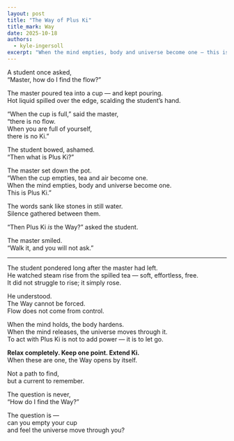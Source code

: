 ```yaml
---
layout: post
title: "The Way of Plus Ki"
title_mark: Way
date: 2025-10-18
authors: 
  - kyle-ingersoll
excerpt: "When the mind empties, body and universe become one — this is Plus Ki."
---
```


A student once asked,  
“Master, how do I find the flow?”  

The master poured tea into a cup — and kept pouring.  
Hot liquid spilled over the edge, scalding the student’s hand.  

“When the cup is full,” said the master,  
“there is no flow.  
When you are full of yourself,  
there is no Ki.”  

The student bowed, ashamed.  
“Then what is Plus Ki?”  

The master set down the pot.  
“When the cup empties, tea and air become one.  
When the mind empties, body and universe become one.  
This is Plus Ki.”  

The words sank like stones in still water.  
Silence gathered between them.  

“Then Plus Ki *is* the Way?” asked the student.  

The master smiled.  
“Walk it, and you will not ask.”

---

The student pondered long after the master had left.  
He watched steam rise from the spilled tea — soft, effortless, free.  
It did not struggle to rise; it simply rose.  

He understood.  
The Way cannot be forced.  
Flow does not come from control.  

When the mind holds, the body hardens.  
When the mind releases, the universe moves through it.  
To act with Plus Ki is not to add power — it is to let go.

**Relax completely. Keep one point. Extend Ki.**  
When these are one, the Way opens by itself.  

Not a path to find,  
but a current to remember.  

The question is never,  
“How do I find the Way?”  

The question is —  
can you empty your cup  
and feel the universe move through you?
